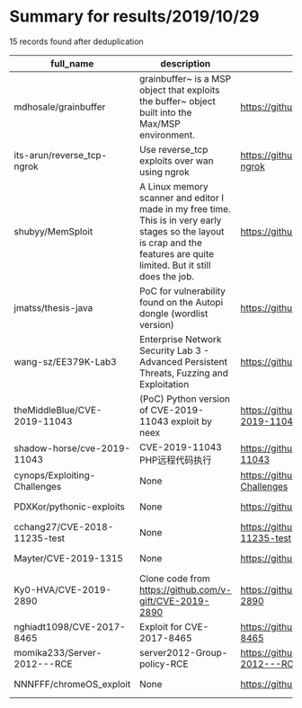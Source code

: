
# Summary for results/2019/10/29
    
15 records found after deduplication

| full_name | description | html_url | matched_list | matched_count | pushed_at | size | stargazers_count | language | forks_count |
|------------------------------|-----------------------------------------------------------------------------------------------------------------------------------------------------------------------------|-------------------------------------------------|---------------------------------|-----------------|---------------------------|--------|--------------------|------------|---------------|
| mdhosale/grainbuffer | grainbuffer~ is a MSP object that exploits the buffer~ object built into the Max/MSP environment. | https://github.com/mdhosale/grainbuffer | ['exploit'] | 1 | 2019-10-29 03:37:53+00:00 | 167 | 16 | Max | 0 |
| its-arun/reverse_tcp-ngrok | Use reverse_tcp exploits over wan using ngrok | https://github.com/its-arun/reverse_tcp-ngrok | ['exploit'] | 1 | 2019-10-29 16:30:54+00:00 | 8 | 8 | Shell | 3 |
| shubyy/MemSploit | A Linux memory scanner and editor I made in my free time. This is in very early stages so the layout is crap and the features are quite limited. But it still does the job. | https://github.com/shubyy/MemSploit | ['sploit'] | 1 | 2019-10-29 18:44:56+00:00 | 140 | 0 | C++ | 0 |
| jmatss/thesis-java | PoC for vulnerability found on the Autopi dongle (wordlist version) | https://github.com/jmatss/thesis-java | ['vulnerability poc'] | 1 | 2019-10-29 15:44:47+00:00 | 46 | 0 | Java | 0 |
| wang-sz/EE379K-Lab3 | Enterprise Network Security Lab 3 - Advanced Persistent Threats, Fuzzing and Exploitation | https://github.com/wang-sz/EE379K-Lab3 | ['exploit'] | 1 | 2019-10-29 02:46:42+00:00 | 489 | 0 | TeX | 0 |
| theMiddleBlue/CVE-2019-11043 | (PoC) Python version of CVE-2019-11043 exploit by neex | https://github.com/theMiddleBlue/CVE-2019-11043 | ['cve poc', 'cve-2', 'exploit'] | 3 | 2019-10-29 15:47:02+00:00 | 12 | 134 | Python | 32 |
| shadow-horse/cve-2019-11043 | CVE-2019-11043 PHP远程代码执行 | https://github.com/shadow-horse/cve-2019-11043 | ['cve-2'] | 1 | 2019-10-29 15:39:18+00:00 | 4845 | 0 | Go | 0 |
| cynops/Exploiting-Challenges | None | https://github.com/cynops/Exploiting-Challenges | ['exploit'] | 1 | 2019-10-29 20:46:18+00:00 | 236 | 3 | Python | 0 |
| PDXKor/pythonic-exploits | None | https://github.com/PDXKor/pythonic-exploits | ['exploit'] | 1 | 2019-10-29 15:37:05+00:00 | 1 | 0 | Python | 0 |
| cchang27/CVE-2018-11235-test | None | https://github.com/cchang27/CVE-2018-11235-test | ['cve-2'] | 1 | 2019-10-29 04:49:46+00:00 | 0 | 0 | | 0 |
| Mayter/CVE-2019-1315 | None | https://github.com/Mayter/CVE-2019-1315 | ['cve-2'] | 1 | 2019-10-29 08:46:08+00:00 | 492 | 7 | PowerShell | 2 |
| Ky0-HVA/CVE-2019-2890 | Clone code from https://github.com/v-gift/CVE-2019-2890 | https://github.com/Ky0-HVA/CVE-2019-2890 | ['cve-2'] | 1 | 2019-10-29 08:57:24+00:00 | 4 | 1 | Python | 0 |
| nghiadt1098/CVE-2017-8465 | Exploit for CVE-2017-8465 | https://github.com/nghiadt1098/CVE-2017-8465 | ['cve-2', 'exploit'] | 2 | 2019-10-29 09:07:17+00:00 | 8 | 0 | C++ | 1 |
| momika233/Server-2012---RCE | server2012-Group-policy-RCE | https://github.com/momika233/Server-2012---RCE | ['rce'] | 1 | 2019-10-29 17:29:34+00:00 | 6 | 48 | Python | 14 |
| NNNFFF/chromeOS_exploit | None | https://github.com/NNNFFF/chromeOS_exploit | ['exploit'] | 1 | 2019-10-29 02:55:27+00:00 | 3134 | 0 | | 0 |
